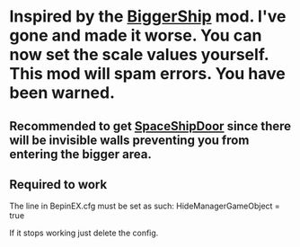 # Inspired by the [BiggerShip](https://thunderstore.io/c/lethal-company/p/Caverne/BiggerShip/) mod. I've gone and made it worse. You can now set the scale values yourself. This mod will spam errors. You have been warned. 

## Recommended to get [SpaceShipDoor](https://thunderstore.io/c/lethal-company/p/Wolf11221/SpaceShipDoor/) since there will be invisible walls preventing you from entering the bigger area. 

## Required to work
The line in BepinEX.cfg must be set as such: HideManagerGameObject = true

If it stops working just delete the config.
